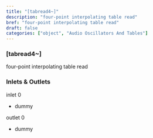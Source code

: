```yaml
---
title: "[tabread4~]"
description: "four-point interpolating table read"
bref: "four-point interpolating table read"
draft: false
categories: ["object", "Audio Oscillators And Tables"]
---
```


### [tabread4~]

four-point interpolating table read

### Inlets & Outlets

inlet 0

 - dummy

outlet 0

 - dummy
 
